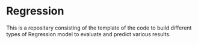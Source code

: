 # Regression
This is a repositary consisting of the template of the code to build different types of Regression model to evaluate and predict various results.
